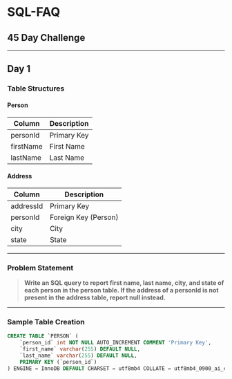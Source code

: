
# SQL-FAQ

## 45 Day Challenge

---

## Day 1

### Table Structures

#### Person
| Column     | Description |
|------------|-------------|
| personId   | Primary Key |
| firstName  | First Name  |
| lastName   | Last Name   |

#### Address
| Column     | Description         |
|------------|---------------------|
| addressId  | Primary Key         |
| personId   | Foreign Key (Person)|
| city       | City                |
| state      | State               |

---

### Problem Statement
> **Write an SQL query to report first name, last name, city, and state of each person in the person table. If the address of a personId is not present in the address table, report null instead.**

---

### Sample Table Creation
```sql
CREATE TABLE `PERSON` (
    `person_id` int NOT NULL AUTO_INCREMENT COMMENT 'Primary Key',
    `first_name` varchar(255) DEFAULT NULL,
    `last_name` varchar(255) DEFAULT NULL,
    PRIMARY KEY (`person_id`)
) ENGINE = InnoDB DEFAULT CHARSET = utf8mb4 COLLATE = utf8mb4_0900_ai_ci
```

